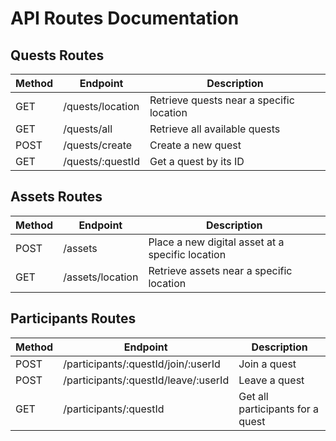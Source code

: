 # API Routes Documentation

## Quests Routes

| Method | Endpoint         | Description                              |
| ------ | ---------------- | ---------------------------------------- |
| GET    | /quests/location | Retrieve quests near a specific location |
| GET    | /quests/all      | Retrieve all available quests            |
| POST   | /quests/create   | Create a new quest                       |
| GET    | /quests/:questId | Get a quest by its ID                    |

## Assets Routes

| Method | Endpoint         | Description                                      |
| ------ | ---------------- | ------------------------------------------------ |
| POST   | /assets          | Place a new digital asset at a specific location |
| GET    | /assets/location | Retrieve assets near a specific location         |

## Participants Routes

| Method | Endpoint                             | Description                      |
| ------ | ------------------------------------ | -------------------------------- |
| POST   | /participants/:questId/join/:userId  | Join a quest                     |
| POST   | /participants/:questId/leave/:userId | Leave a quest                    |
| GET    | /participants/:questId               | Get all participants for a quest |
